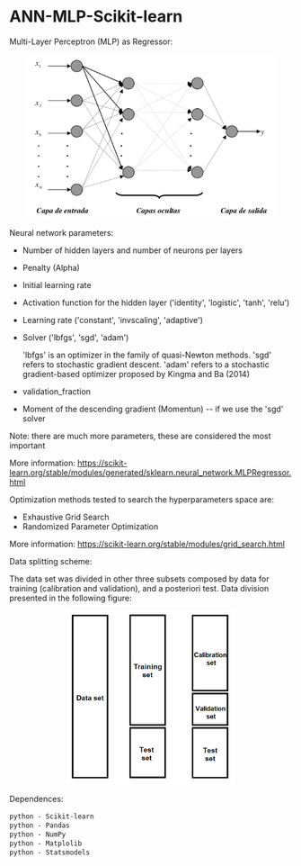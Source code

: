 # ANN-MLP-Scikit-learn

Multi-Layer Perceptron (MLP) as Regressor:

<p align="center">
  <img width=450 src="mlp-network.png"/>
 </p>


Neural network parameters:

- Number of hidden layers and number of neurons per layers
- Penalty (Alpha)
- Initial learning rate
- Activation function for the hidden layer ('identity', 'logistic', 'tanh', 'relu')
- Learning rate ('constant', 'invscaling', 'adaptive')
- Solver ('lbfgs', 'sgd', 'adam')
  
    'lbfgs' is an optimizer in the family of quasi-Newton methods.
    'sgd' refers to stochastic gradient descent.
    'adam' refers to a stochastic gradient-based optimizer proposed by Kingma and Ba (2014)

- validation_fraction
- Moment of the descending gradient (Momentun) -- if we use the 'sgd' solver


Note: there are much more parameters, these are considered the most important

More information: https://scikit-learn.org/stable/modules/generated/sklearn.neural_network.MLPRegressor.html


Optimization methods tested to search the hyperparameters space are:

* Exhaustive Grid Search
* Randomized Parameter Optimization

More information: https://scikit-learn.org/stable/modules/grid_search.html


Data splitting scheme:

The data set was divided in other three subsets composed by data for training (calibration and validation), and a posteriori test. Data division presented in the following figure:

<p align="center">
  <img width=300 src="ANN-defining-dataset.png"/>
 </p>

Dependences:

    python - Scikit-learn
    python - Pandas
    python - NumPy
    python - Matplolib
    python - Statsmodels





